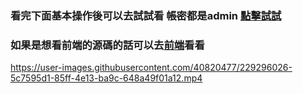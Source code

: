 ### 看完下面基本操作後可以去試試看 帳密都是admin [點擊試試](https://rongjhan.pythonanywhere.com)
### 如果是想看前端的源碼的話可以去[前端](https://github.com/rongjhan/dataEntry_frontEnd)看看


https://user-images.githubusercontent.com/40820477/229296026-5c7595d1-85ff-4e13-ba9c-648a49f01a12.mp4

